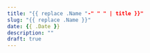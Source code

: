 ```yaml
---
title: "{{ replace .Name "-" " " | title }}"
slug: "{{ replace .Name }}"
date: {{ .Date }}
description: ""
draft: true
---
```


<!-- more -->